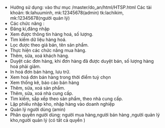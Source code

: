 - Hướng sử dụng: vào thư mục /master/do_an/html/HTSP.html
Các tài khoản:
tk:lahuuminh, mk:12345678(admin)
tk:lachikim, mk:12345678(người quản lý)
- Các chức năng :
- Đăng kí,đăng nhập
- Xem được thông tin hàng hoá, số lượng.
- Tìm kiếm dữ liệu hàng hoá.
- Lọc được theo giá bán, tên sản phẩm.
- Thực hiện các chức năng mua hàng.
- Thêm, sửa, xoá khách hàng.
- Duyệt các đơn hàng, khi đơn hàng đã được duyệt bán, số lượng hàng hoá
phải giảm.
- In hoá đơn bán hàng, lưu trữ.
- Xem hoá đơn bán hàng trong thời điểm tuỳ chọn
- Xem thống kê, báo cáo bán hàng
- Thêm, sửa, xoá sản phẩm.
- Thêm, sửa, xoá nhà cung cấp.
- Tìm kiếm, sắp xếp theo sản phẩm, theo nhà cung cấp.
- Lập phiếu nhập kho, nhập hàng vào doanh nghiệp
- Quản lý người dùng (amin) 
- Phân quyền người dùng: người mua hàng,người bán hàng ,người quản lý kho,người quản lý (có tất cả quyền )
